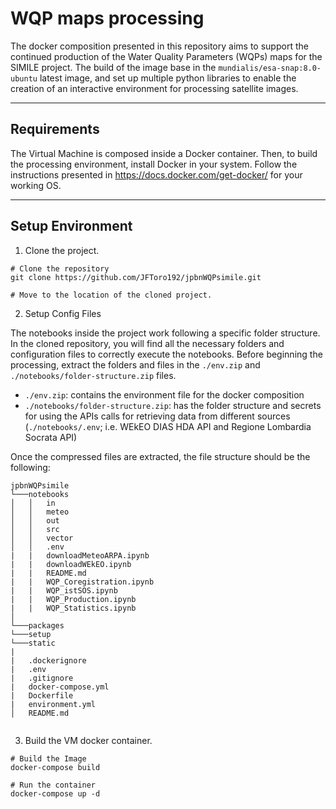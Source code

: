 WQP maps processing
===================

The docker composition presented in this repository aims to support the continued production of the Water Quality Parameters (WQPs) maps for the SIMILE project. The build of the image base in the `mundialis/esa-snap:8.0-ubuntu` latest image, and set up multiple python libraries to enable the creation of an interactive environment for processing satellite images.

-------------------
## Requirements

The Virtual Machine is composed inside a Docker container. Then, to build the processing environment, install Docker in your system. Follow the instructions presented in https://docs.docker.com/get-docker/ for your working OS.

-------------------

## Setup Environment

1. Clone the project.

```
# Clone the repository
git clone https://github.com/JFToro192/jpbnWQPsimile.git

# Move to the location of the cloned project.
```

2. Setup Config Files

The notebooks inside the project work following a specific folder structure. In the cloned repository, you will find all the necessary folders and configuration files to correctly execute the notebooks. Before beginning the processing, extract the folders and files in the `./env.zip` and `./notebooks/folder-structure.zip` files.

* `./env.zip`: contains the environment file for the docker composition
* `./notebooks/folder-structure.zip`: has the folder structure and secrets for using the APIs calls for retrieving data from different sources (`./notebooks/.env`; i.e. WEkEO DIAS HDA API and Regione Lombardia Socrata API)

Once the compressed files are extracted, the file structure should be the following:

```
jpbnWQPsimile
└───notebooks
│   │   in
│   │   meteo
│   │   out
│   │   src
│   │   vector
│   │   .env
|   |   downloadMeteoARPA.ipynb
|   |   downloadWEkEO.ipynb
|   |   README.md
|   |   WQP_Coregistration.ipynb
|   |   WQP_istSOS.ipynb
|   |   WQP_Production.ipynb
|   |   WQP_Statistics.ipynb
│
└───packages
└───setup
└───static
|
|   .dockerignore
|   .env
|   .gitignore
|   docker-compose.yml
|   Dockerfile
|   environment.yml
│   README.md 


```

3. Build the VM docker container.

```
# Build the Image
docker-compose build

# Run the container
docker-compose up -d
```